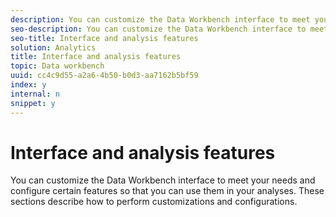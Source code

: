 ```yaml
---
description: You can customize the Data Workbench interface to meet your needs and configure certain features so that you can use them in your analyses. These sections describe how to perform customizations and configurations.
seo-description: You can customize the Data Workbench interface to meet your needs and configure certain features so that you can use them in your analyses. These sections describe how to perform customizations and configurations.
seo-title: Interface and analysis features
solution: Analytics
title: Interface and analysis features
topic: Data workbench
uuid: cc4c9d55-a2a6-4b50-b0d3-aa7162b5bf59
index: y
internal: n
snippet: y
---
```


# Interface and analysis features

You can customize the Data Workbench interface to meet your needs and configure certain features so that you can use them in your analyses. These sections describe how to perform customizations and configurations.

